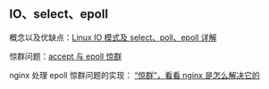 ## IO、select、epoll

概念以及优缺点：[Linux IO 模式及 select、poll、epoll 详解](https://segmentfault.com/a/1190000003063859)

惊群问题：[accept 与 epoll 惊群](http://pureage.info/2015/12/22/thundering-herd.html)

nginx 处理 epoll 惊群问题的实现： [“惊群”，看看 nginx 是怎么解决它的](http://blog.csdn.net/russell_tao/article/details/7204260)
